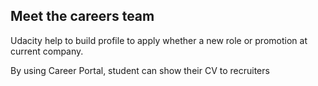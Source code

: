 ## Meet the careers team
Udacity help to build profile to apply whether a new role or promotion at current company.

By using Career Portal, student can show their CV to recruiters


